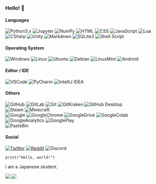 ### Hello! 👋
#### Languages
![Python3.x](https://img.shields.io/badge/Python-3.x-black.svg?logo=python&style=flat-square&logoColor=white&labelColor=3776AB)
![Jupyter](https://img.shields.io/badge/Jupyter-F37626.svg?logo=Jupyter&style=flat-square&logoColor=white)
![NumPy](https://img.shields.io/badge/NumPy-For%20Python3.x-black.svg?logo=numpy&style=flat-square&logoColor=white&labelColor=013243)
![HTML](https://img.shields.io/badge/HTML-5-black.svg?logo=html5&style=flat-square&logoColor=white&labelColor=E34F26)
![CSS](https://img.shields.io/badge/CSS-3-black.svg?logo=css3&style=flat-square&logoColor=white&labelColor=1572B6)
![JavaScript](https://img.shields.io/badge/JavaScript-F7DF1E.svg?logo=JavaScript&style=flat-square&logoColor=white)
![Lua](https://img.shields.io/badge/Lua-2C2D72.svg?logo=Lua&style=flat-square&logoColor=white)
![CSharp](https://img.shields.io/badge/CSharp-239120.svg?logo=CSharp&style=flat-square&logoColor=white)
![Unity](https://img.shields.io/badge/Unity-black.svg?logo=Unity&style=flat-square&logoColor=white)
![Markdown](https://img.shields.io/badge/Markdown-black.svg?logo=Markdown&style=flat-square&logoColor=white)
![SQLite3](https://img.shields.io/badge/SQLite-3-black.svg?logo=sqlite&style=flat-square&logoColor=white&labelColor=003B57)
![Shell Script](https://img.shields.io/badge/Shell%20Script-GNU%20Bash-black.svg?logo=GNUBash&style=flat-square&logoColor=white&labelColor=4EAA25)

#### Operating System
![Windows](https://img.shields.io/badge/Windows-0078D6.svg?logo=Windows&style=flat-square&logoColor=white)
![Linux](https://img.shields.io/badge/Linux-Ubuntu%20Like-E95420.svg?logo=Linux&style=flat-square&logoColor=white&labelColor=FCC624)
![Ubuntu](https://img.shields.io/badge/Ubuntu-E95420.svg?logo=Ubuntu&style=flat-square&logoColor=white)
![Debian](https://img.shields.io/badge/Debian-A81D33.svg?logo=Debian&style=flat-square&logoColor=white)
![LinuxMint](https://img.shields.io/badge/LinuxMint-87CF3E.svg?logo=LinuxMint&style=flat-square&logoColor=white)
![Android](https://img.shields.io/badge/Android-3DDC84.svg?logo=Android&style=flat-square&logoColor=white)

#### Editor / IDE
![VSCode](https://img.shields.io/badge/VSCode-007ACC.svg?logo=visualstudiocode&style=flat-square&logoColor=white)
![PyCharm](https://img.shields.io/badge/-PyCharm-black.svg?logo=PyCharm&style=flat-square&logoColor=white&labelColor=3776AB)
![IntelliJ IDEA](https://img.shields.io/badge/-IntelliJ%20IDEA-black.svg?logo=IntelliJIDEA&style=flat-square&logoColor=white&labelColor=FD7702)

#### Others
![GitHub](https://img.shields.io/badge/GitHub-black.svg?logo=GitHub&style=flat-square&logoColor=white)
![GitLab](https://img.shields.io/badge/GitLab-FC6D26.svg?logo=GitLab&style=flat-square&logoColor=white)
![Git](https://img.shields.io/badge/Git-F05032.svg?logo=Git&style=flat-square&logoColor=white)
![GitKraken](https://img.shields.io/badge/GitKraken-179287.svg?logo=GitKraken&style=flat-square&logoColor=white)
![GitHub Desktop](https://img.shields.io/badge/GitHub%20Desktop-7d248c.svg?logo=GitHub&style=flat-square&logoColor=white)  
![Steam](https://img.shields.io/badge/Steam-black.svg?logo=Steam&style=flat-square&logoColor=white)
![Minecraft](https://img.shields.io/badge/Minecraft-JavaEdition-black.svg?logo=Minecraft&style=flat-square&logoColor=white&labelColor=62B47A)  
![Google](https://img.shields.io/badge/Google-4285F4.svg?logo=Google&style=flat-square&logoColor=white)
![GoogleChrome](https://img.shields.io/badge/GoogleChrome-4285F4.svg?logo=GoogleChrome&style=flat-square&logoColor=white)
![GoogleDrive](https://img.shields.io/badge/GoogleDrive-4285F4.svg?logo=GoogleDrive&style=flat-square&logoColor=white)
![GoogleColab](https://img.shields.io/badge/GoogleColab-Python-3776AB.svg?logo=GoogleColab&style=flat-square&logoColor=white&labelColor=F9AB00)
![GoogleAnalytics](https://img.shields.io/badge/GoogleAnalytics-GA4-black.svg?logo=GoogleAnalytics&style=flat-square&logoColor=white&labelColor=E37400)
![GooglePlay](https://img.shields.io/badge/GooglePlay-414141.svg?logo=GooglePlay&style=flat-square&logoColor=white)  
![PasteBin](https://img.shields.io/badge/PasteBin-02456C.svg?logo=PasteBin&style=flat-square&logoColor=white)  

#### Social
[![Twitter](https://img.shields.io/badge/Twitter-@beatbox4108-1DA1F2.svg?logo=Twitter&style=flat-square&logoColor=white&labelColor=1DA1F2)](https://twitter.com/beatbox4108)
[![Reddit](https://img.shields.io/badge/Reddit-@beatbox4108-FF4500.svg?logo=Reddit&style=flat-square&logoColor=white&labelColor=FF4500)](https://twitter.com/beatbox4108)
![Discord](https://img.shields.io/badge/Discord-5865F2.svg?logo=Discord&style=flat-square&logoColor=white)


```python3 helloworld.py
print("Hello, world!")
```

I am a Japanese student.

<a href="https://github.com/anuraghazra/github-readme-stats">
  <img align="left" src="https://github-readme-stats.vercel.app/api?username=beatbox4108&count_private=true&show_icons=true&layout=compact" />
</a>
<a href="https://github.com/anuraghazra/github-readme-stats">
  <img align="left" src="https://github-readme-stats.vercel.app/api/top-langs/?username=beatbox4108&layout=compact" />
</a>
<!--
**beatbox4108/beatbox4108** is a ✨ _special_ ✨ repository because its `README.md` (this file) appears on your GitHub profile.

Here are some ideas to get you started:

- 🔭 I’m currently working on ...
- 🌱 I’m currently learning ...
- 👯 I’m looking to collaborate on ...
- 🤔 I’m looking for help with ...
- 💬 Ask me about ...
- 📫 How to reach me: ...
- 😄 Pronouns: ...
- ⚡ Fun fact: ...
-->
